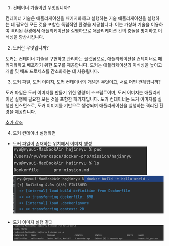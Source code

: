 1. 컨테이너 기술이란 무엇입니까?

컨테이너 기술은 애플리케이션을 패키지화하고 실행하는 기술
애플리케이션을 실행하는 데 필요한 모든 것을 포함한 독립적인 환경을 제공합니다. 
이는 가상화 기술을 이용하여 격리된 환경에서 애플리케이션을 실행하므로 애플리케이션 간의 충돌을 방지하고 이식성을 향상시킵니다.

2. 도커란 무엇입니까?

도커는 컨테이너 기술을 구현하고 관리하는 플랫폼으로, 
애플리케이션을 컨테이너로 패키지화하고 배포하기 위한 도구를 제공합니다. 
도커는 애플리케이션의 이식성을 높이고 개발 및 배포 프로세스를 간소화하는 데 사용됩니다.

3. 도커 파일, 도커 이미지, 도커 컨테이너의 개념은 무엇이고, 서로 어떤 관계입니까?

도커 파일은 도커 이미지를 만들기 위한 명령어 스크립트이며,
도커 이미지는 애플리케이션 실행에 필요한 모든 것을 포함한 패키지입니다.
도커 컨테이너는 도커 이미지를 실행한 인스턴스로, 도커 이미지를 기반으로 생성되며 애플리케이션을 실행하는 격리된 환경을 제공합니다. 


[추가 참조](https://github.com/drum-grammer/docker-pro-2308/issues?q=label%3A%22%F0%9F%91%8D+%EA%B0%84%EA%B2%B0+%EC%A0%95%ED%99%95%22+is%3Aclosed)

4. 도커 컨테이너 실행화면
- 도커 파일이 존재하는 위치에서 이미지 생성
![img.png](img.png) 
![img_1.png](img_1.png)

- 도커 이미지 실행 결과
![img_2.png](img_2.png)